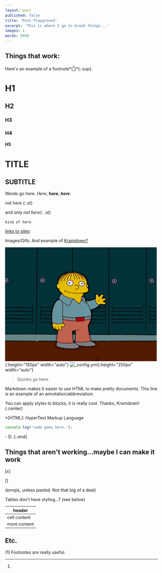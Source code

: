 ```yaml
---
layout: post
published: false
title: 'Post Playground'
excerpt: 'This is where I go to break things...'
images: 1
words: 9999
---
```


## Things that work:

Here's an example of a footnote*[[^1]]*{:.sup}.

# H1
## H2
### H3
### H4
#### H5

TITLE
=========

SUBTITLE
----------

Words go here. *Here*, **here**, ***here***.

not here
{:.st}

and only *not here*{: .st}

`kind of here`

[links to sites](www.google.com)

Images/Gifs: And example of [Kramdown?](https://kramdown.gettalong.org/)

![Hey look, a GIF!](/images/posts/ralph.gif "Ralph Wiggum"){:height="150px" width="auto"}
![_config.yml](/images/config.png "_config.yml"){:height="250px" width="auto"}

> Quotes go here.

Markdown makes it easier to use HTML to make pretty documents. This line is an example of an annotation/abbreviation.

You can apply styles to blocks, it is really cool. Thanks, Kramdown!
{.center}

*[HTML]: HyperText Markup Language 

```javascript
console.log('code goes here.');
```

\- D.
{:.end}

## Things that aren't working...maybe I can make it work

[x]

[] 

(emojis, unless pasted. Not that big of a deal)

Tables don't have styling...? (see below)

|header|
|------|
|cell content|
|more content|

## Etc.

[^1]:
(1) Footnotes are really useful.